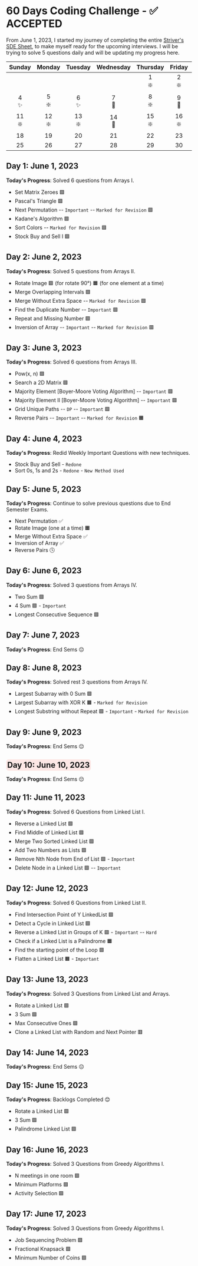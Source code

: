 # 60 Days Coding Challenge - ✅ ACCEPTED

From June 1, 2023, I started my journey of completing the
entire [Striver's SDE Sheet](https://takeuforward.org/interviews/strivers-sde-sheet-top-coding-interview-problems/), to
make myself ready for the upcoming interviews. I will be trying to solve 5 questions daily and will be updating my
progress
here.

|   Sunday    |   Monday    |   Tuesday   |  Wednesday  |  Thursday   |   Friday    |  Saturday   |
|:-----------:|:-----------:|:-----------:|:-----------:|:-----------:|:-----------:|:-----------:|
|             |             |             |             | 1 <br/> ❇️  | 2 <br/> ❇️  | 3 <br/> ❇️  |
|  4 <br/> ✨  | 5 <br/> ❇️  |  6 <br/> ✨  | 7 <br/> 🥊  | 8 <br/> ❇️  | 9  <br/> 🥊 | 10 <br/> 🥊 |
| 11 <br/> ❇️ | 12 <br/> ❇️ | 13 <br/> ❇️ | 14 <br/> 🥊 | 15 <br/> ❇️ | 16 <br/> ❇️ | 17 <br/> ❇️ |
|     18      |     19      |     20      |     21      |     22      |     23      |     24      |
|     25      |     26      |     27      |     28      |     29      |     30      |     30      |

## Day 1: June 1, 2023

**Today's Progress**: Solved 6 questions from Arrays I.

- Set Matrix Zeroes 🟩
- Pascal's Triangle 🟩
- Next Permutation -- `Important` -- `Marked for Revision` 🟩
- Kadane's Algorithm 🟩
- Sort Colors -- `Marked for Revision` 🟩
- Stock Buy and Sell I 🟩

## Day 2: June 2, 2023

**Today's Progress**: Solved 5 questions from Arrays II.

- Rotate Image 🟩 (for rotate 90°) 🟧 (for one element at a time)
- Merge Overlapping Intervals 🟩
- Merge Without Extra Space -- `Marked for Revision` 🟩
- Find the Duplicate Number -- `Important` 🟩
- Repeat and Missing Number 🟩
- Inversion of Array -- `Important` -- `Marked for Revision` 🟥

## Day 3: June 3, 2023

**Today's Progress**: Solved 6 questions from Arrays III.

- Pow(x, n) 🟩
- Search a 2D Matrix 🟩
- Majority Element [Boyer-Moore Voting Algorithm] -- `Important` 🟩
- Majority Element II [Boyer-Moore Voting Algorithm] -- `Important` 🟩
- Grid Unique Paths -- `DP` -- `Important` 🟩
- Reverse Pairs -- `Important` -- `Marked for Revision` 🟧

## Day 4: June 4, 2023

**Today's Progress**: Redid Weekly Important Questions with new techniques.

- Stock Buy and Sell - `Redone`
- Sort 0s, 1s and 2s - `Redone` - `New Method Used`

## Day 5: June 5, 2023

**Today's Progress**: Continue to solve previous questions due to End Semester Exams.

- Next Permutation ✅
- Rotate Image (one at a time) 🟧
- Merge Without Extra Space ✅
- Inversion of Array ✅
- Reverse Pairs 🕓

## Day 6: June 6, 2023

**Today's Progress**: Solved 3 questions from Arrays IV.

- Two Sum 🟩
- 4 Sum 🟩 - `Important`
- Longest Consecutive Sequence 🟩

## Day 7: June 7, 2023

**Today's Progress**: End Sems 😔

## Day 8: June 8, 2023

**Today's Progress**: Solved rest 3 questions from Arrays IV.

- Largest Subarray with 0 Sum 🟩
- Largest Subarray with XOR K 🟧 - `Marked for Revision`
- Longest Substring without Repeat 🟩 - `Important` - `Marked for Revision`

## Day 9: June 9, 2023

**Today's Progress**: End Sems 😔

## <span style="background: #F8837930; padding: 3px; border-radius: 7px">Day 10: June 10, 2023</span>

**Today's Progress**: End Sems 😔

## Day 11: June 11, 2023

**Today's Progress**: Solved 6 Questions from Linked List I.

- Reverse a Linked List 🟩
- Find Middle of Linked List 🟩
- Merge Two Sorted Linked List 🟩
- Add Two Numbers as Lists 🟩
- Remove Nth Node from End of List 🟩 - `Important`
- Delete Node in a Linked List 🟩 -- `Important`

## Day 12: June 12, 2023

**Today's Progress**: Solved 6 Questions from Linked List II.

- Find Intersection Point of Y LinkedList 🟩
- Detect a Cycle in Linked List 🟩
- Reverse a Linked List in Groups of K 🟩 - `Important` -- `Hard`
- Check if a Linked List is a Palindrome 🟧
- Find the starting point of the Loop 🟩
- Flatten a Linked List 🟧 - `Important`

## Day 13: June 13, 2023

**Today's Progress**: Solved 3 Questions from Linked List and Arrays.

- Rotate a Linked List 🟩
- 3 Sum 🟩
- Max Consecutive Ones 🟩
- Clone a Linked List with Random and Next Pointer 🟥

## Day 14: June 14, 2023

**Today's Progress**: End Sems 😔

## Day 15: June 15, 2023

**Today's Progress**: Backlogs Completed 😊

- Rotate a Linked List 🟩
- 3 Sum 🟩
- Palindrome Linked List 🟩

## Day 16: June 16, 2023

**Today's Progress**: Solved 3 Questions from Greedy Algorithms I.

- N meetings in one room 🟩
- Minimum Platforms 🟩
- Activity Selection 🟩

## Day 17: June 17, 2023

**Today's Progress**: Solved 3 Questions from Greedy Algorithms I.

- Job Sequencing Problem 🟩
- Fractional Knapsack 🟩
- Minimum Number of Coins 🟩